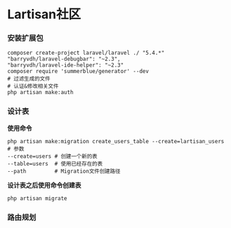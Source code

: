 # Lartisan社区

### 安装扩展包

```
composer create-project laravel/laravel ./ "5.4.*"
"barryvdh/laravel-debugbar": "~2.3",
"barryvdh/laravel-ide-helper": "~2.3"
composer require 'summerblue/generator' --dev
# 过滤生成的文件
# 认证&修改相关文件
php artisan make:auth
```

### 设计表

**使用命令**

```
php artisan make:migration create_users_table --create=lartisan_users
# 参数
--create=users # 创建一个新的表
--table=users  # 使用已经存在的表
--path         # Migration文件创建路径
```

**设计表之后使用命令创建表**

```
php artisan migrate
```

### 路由规划



